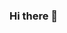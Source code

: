 ### Hi there 👋

<!--
**cordiz84/cordiz84** is a ✨ _special_ ✨ repository because its `README.md` (this file) appears on your GitHub profile.

Here are some ideas to get you started:

- 🔭 I’m currently working on ...
- 🌱 I’m currently learning ...
- 👯 I’m looking to collaborate on ...
- 🤔 I’m looking for help with ...
- 💬 Ask me about ...
- 📫 How to reach me: ...
- 😄 Pronouns: ...
- ⚡ Fun fact: ...
-->
<!--<p align="center"><img  src="https://github-readme-stats.vercel.app/api/top-langs?username=cordiz84&show_icons=true&locale=en&layout=compact" alt="cordiz84" /></p> -->
